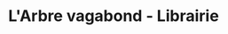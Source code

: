 ---
title: "L'Arbre vagabond - Librairie"
url: /le-chambon-sur-lignon/larbre-vagabond-librairie/
shop: livres
---